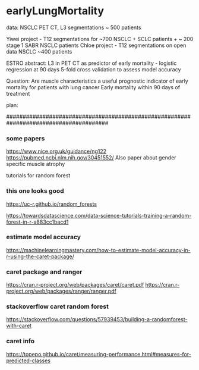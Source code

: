 # earlyLungMortality

data:
NSCLC PET CT, L3 segmentations ~ 500 patients

Yiwei project - T12 segmentations for ~700 NSCLC + SCLC patients + ~ 200 stage 1 SABR NSCLC patients
Chloe project - T12 segmentations on open data NSCLC ~400 patients


ESTRO abstract: L3 in PET CT as predictor of early mortality - logistic regression at 90 days 
                5-fold cross validation to assess model accuracy 

Question:   Are muscle characteristics a useful prognostic indicator of early mortality for patients with lung cancer
            Early mortality within 90 days of treatment
            
plan:



#######################################################################################
### some papers
https://www.nice.org.uk/guidance/ng122
https://pubmed.ncbi.nlm.nih.gov/30451552/
Also paper about gender specific muscle atrophy

tutorials for random forest
### this one looks good
https://uc-r.github.io/random_forests 

https://towardsdatascience.com/data-science-tutorials-training-a-random-forest-in-r-a883cc1bacd1

### estimate model accuracy
https://machinelearningmastery.com/how-to-estimate-model-accuracy-in-r-using-the-caret-package/

### caret package and ranger
https://cran.r-project.org/web/packages/caret/caret.pdf
https://cran.r-project.org/web/packages/ranger/ranger.pdf

### stackoverflow caret random forest
https://stackoverflow.com/questions/57939453/building-a-randomforest-with-caret

### caret info
https://topepo.github.io/caret/measuring-performance.html#measures-for-predicted-classes
